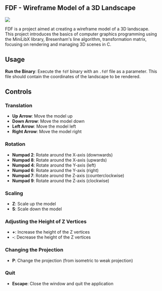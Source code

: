 ## FDF - Wireframe Model of a 3D Landscape

<td><image src="./screenshot/t1.png"></image></td>

FDF is a project aimed at creating a wireframe model of a 3D landscape.
This project introduces the basics of computer graphics programming using the MiniLibX library, Bresenham's line algorithm, transformation matrix, focusing on rendering and managing 3D scenes in C.

## Usage

**Run the Binary**: Execute the `fdf` binary with an `.fdf` file as a parameter. This file should contain the coordinates of the landscape to be rendered.

## Controls

### Translation
- **Up Arrow**: Move the model up
- **Down Arrow**: Move the model down
- **Left Arrow**: Move the model left
- **Right Arrow**: Move the model right


### Rotation

- **Numpad 2**: Rotate around the X-axis (downwards)
- **Numpad 8**: Rotate around the X-axis (upwards)
- **Numpad 4**: Rotate around the Y-axis (left)
- **Numpad 6**: Rotate around the Y-axis (right)
- **Numpad 7**: Rotate around the Z-axis (counterclockwise)
- **Numpad 9**: Rotate around the Z-axis (clockwise)

### Scaling
- **Z**: Scale up the model
- **S**: Scale down the model

### Adjusting the Height of Z Vertices
- **+**: Increase the height of the Z vertices
- **-**: Decrease the height of the Z vertices

### Changing the Projection
- **P**: Change the projection (from isometric to weak projection)

### Quit
- **Escape**: Close the window and quit the application
